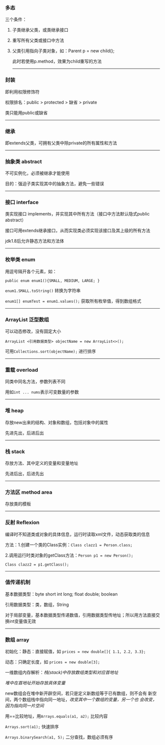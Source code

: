 ### 多态

三个条件：

1.  子类继承父类，或类继承接口
2.  重写所有父类或接口中方法
3.  父类引用指向子类对象，如：Parent p = new child();

    此时若使用p.method，效果为child重写的方法

    ***

### 封装

即利用权限修饰符

权限排名：public > protected > 缺省 > private

类只能用public或缺省

***

### 继承

即extends父类，可拥有父类中除private的所有属性和方法

***

### 抽象类 abstract

不可实例化，必须被继承才能使用

目的：强迫子类实现其中的抽象方法，避免一些错误

***

### 接口 interface

类实现接口 implements，并实现其中所有方法（接口中方法默认隐式public abstract）

接口可用extends继承接口，从而实现类必须实现该接口及其上级的所有方法

jdk1.8后允许静态方法和方法体

***

### 枚举类 enum

用逗号隔开各个元素，如：

`public enum enum1(){SMALL, MEDIUM, LARGE; }`

`enum1.SMALL.toString()`  转换为字符串

`enum1[] enumTest = enum1.values();`   获取所有枚举值，得到数组格式

***

### ArrayList 泛型数组

可以动态修改，没有固定大小

`ArrayList <引用数据类型> objectName = new ArrayList<>();`

可用`Collections.sort(objectName);` 进行排序

***

### 重载 overload

同类中同名方法，参数列表不同

用如`int ... nums`表示可变数量的参数

***

### 堆 heap

存放new出来的结构、对象和数组，包括对象中的属性

先进先出，后进后出

***

### 栈 stack

存放方法、其中定义的变量和变量地址

先进后出，后进先出

***

### 方法区 method area

存放类的模板

***

### 反射 Reflexion

编译时不知道类或对象的具体信息，运行时读取xml文件，动态获取类的信息

方法：1.创建一个类的Class实例：`Class clazz1 = Person.class;`

&#x9;	   2.调用运行时类对象的getClass方法：`Person p1 = new Person();      `

&#x9;																	  `Class clazz2 = p1.getClass();`

***

### 值传递机制

基本数据类型：byte short int long; float double; boolean

引用数据类型：类，数组，String

对于局部变量，基本数据类型传递数值，引用数据类型传地址；所以用方法直接交换int变量值无效

***

### 数组 array

初始化：静态：直接赋值，如 `prices = new double[]{ 1.1, 2.2, 3.3};`

&#x9;	      动态：只确定长度，如 `prices = new double[3];`

一维数组内存解析：*栈(stack)中存放数组类型和对应首地址*

&#x9;							 *堆中在首地址开始存放具体变量*

&#x20;                             new数组会在堆中新开辟空间，若只是定义新数组等于已有数组，则不会有                                新空间，两个数组栈中指向同一地址，*改变其中一个数组的变量，另一个也                               会改变，因为指向同一片空间*

用==比较地址，用`Arrays.equals(a1, a2);` 比较内容

`Arrays.sort(a1);` 快速排序

`Arrays.binarySearch(a1, 5);` 二分查找，数组必须有序

